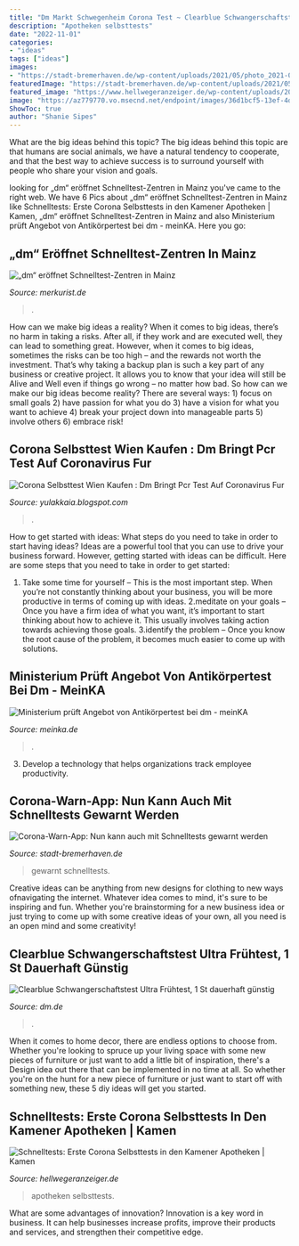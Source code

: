 ```yaml
---
title: "Dm Markt Schwegenheim Corona Test ~ Clearblue Schwangerschaftstest Ultra Frühtest, 1 St Dauerhaft Günstig"
description: "Apotheken selbsttests"
date: "2022-11-01"
categories:
- "ideas"
tags: ["ideas"]
images:
- "https://stadt-bremerhaven.de/wp-content/uploads/2021/05/photo_2021-05-02_10-31-28-423x800.jpg"
featuredImage: "https://stadt-bremerhaven.de/wp-content/uploads/2021/05/photo_2021-05-02_10-31-28-423x800.jpg"
featured_image: "https://www.hellwegeranzeiger.de/wp-content/uploads/2021/03/630_0900_1626770_Selbttests_Apotheke-1280x639.jpg"
image: "https://az779770.vo.msecnd.net/endpoint/images/36d1bcf5-13ef-4dc7-a072-5ea8512f8fa1?preset=cover&amp;cache=0"
ShowToc: true
author: "Shanie Sipes"
---
```



What are the big ideas behind this topic?
The big ideas behind this topic are that humans are social animals, we have a natural tendency to cooperate, and that the best way to achieve success is to surround yourself with people who share your vision and goals.

	

		
looking for „dm“ eröffnet Schnelltest-Zentren in Mainz you've came to the right web. We have 6 Pics about „dm“ eröffnet Schnelltest-Zentren in Mainz like Schnelltests: Erste Corona Selbsttests in den Kamener Apotheken | Kamen, „dm“ eröffnet Schnelltest-Zentren in Mainz and also Ministerium prüft Angebot von Antikörpertest bei dm - meinKA. Here you go:
		
    
## „dm“ Eröffnet Schnelltest-Zentren In Mainz

<img loading=lazy src="https://az779770.vo.msecnd.net/endpoint/images/36d1bcf5-13ef-4dc7-a072-5ea8512f8fa1?preset=cover&amp;cache=0" onerror="this.onerror=null;this.src='https://tse2.mm.bing.net/th?id=OIP.zjGpsTc7Kn_UUY08BjfNEAHaCw&amp;pid=15.1';" alt="„dm“ eröffnet Schnelltest-Zentren in Mainz">

_Source: merkurist.de_

>. 

	

How can we make big ideas a reality?
When it comes to big ideas, there’s no harm in taking a risks. After all, if they work and are executed well, they can lead to something great. However, when it comes to big ideas, sometimes the risks can be too high – and the rewards not worth the investment. That’s why taking a backup plan is such a key part of any business or creative project. It allows you to know that your idea will still be Alive and Well even if things go wrong – no matter how bad. So how can we make our big ideas become reality?
There are several ways: 1) focus on small goals 2) have passion for what you do 3) have a vision for what you want to achieve 4) break your project down into manageable parts 5) involve others 6) embrace risk!

    
## Corona Selbsttest Wien Kaufen : Dm Bringt Pcr Test Auf Coronavirus Fur

<img loading=lazy src="https://www.wienerzeitung.at/_wzo_daten/media/svg/202009/202009covidtest.svg" onerror="this.onerror=null;this.src='https://tse1.mm.bing.net/th?id=OIP.KDTP3EIhJkAiL6DyE74B7gAAAA&amp;pid=15.1';" alt="Corona Selbsttest Wien Kaufen : Dm Bringt Pcr Test Auf Coronavirus Fur">

_Source: yulakkaia.blogspot.com_

>. 

	

How to get started with ideas: What steps do you need to take in order to start having ideas?
Ideas are a powerful tool that you can use to drive your business forward. However, getting started with ideas can be difficult. Here are some steps that you need to take in order to get started: 
1. Take some time for yourself – This is the most important step. When you’re not constantly thinking about your business, you will be more productive in terms of coming up with ideas. 
2.meditate on your goals – Once you have a firm idea of what you want, it’s important to start thinking about how to achieve it. This usually involves taking action towards achieving those goals. 
3.identify the problem – Once you know the root cause of the problem, it becomes much easier to come up with solutions.

    
## Ministerium Prüft Angebot Von Antikörpertest Bei Dm - MeinKA

<img loading=lazy src="https://meinka.de/wp-content/uploads/2019/07/05-dm-pressebild-wirtschaftliche-entwicklung-1280x720.jpg" onerror="this.onerror=null;this.src='https://tse3.mm.bing.net/th?id=OIP.EOrXCkMWPpDhq7GEFNzFwQHaEK&amp;pid=15.1';" alt="Ministerium prüft Angebot von Antikörpertest bei dm - meinKA">

_Source: meinka.de_

>. 

	

3. Develop a technology that helps organizations track employee productivity. 

    
## Corona-Warn-App: Nun Kann Auch Mit Schnelltests Gewarnt Werden

<img loading=lazy src="https://stadt-bremerhaven.de/wp-content/uploads/2021/05/photo_2021-05-02_10-31-28-423x800.jpg" onerror="this.onerror=null;this.src='https://tse1.mm.bing.net/th?id=OIP.mxnLmstvk7-H_u1rAo6rdAAAAA&amp;pid=15.1';" alt="Corona-Warn-App: Nun kann auch mit Schnelltests gewarnt werden">

_Source: stadt-bremerhaven.de_

>gewarnt schnelltests. 

	

Creative ideas can be anything from new designs for clothing to new ways ofnavigating the internet. Whatever idea comes to mind, it's sure to be inspiring and fun. Whether you're brainstorming for a new business idea or just trying to come up with some creative ideas of your own, all you need is an open mind and some creativity!

    
## Clearblue Schwangerschaftstest Ultra Frühtest, 1 St Dauerhaft Günstig

<img loading=lazy src="https://media.dm-static.com/images/f_auto,q_auto,c_fit,w_1200,h_1200/v1588811660/products/pim/8001841235592-1807516/clearblue-schwangerschaftstest-ultra-fruehtest" onerror="this.onerror=null;this.src='https://tse2.mm.bing.net/th?id=OIP.52z_Q-rISAxy7wzuVc2IgQAAAA&amp;pid=15.1';" alt="Clearblue Schwangerschaftstest Ultra Frühtest, 1 St dauerhaft günstig">

_Source: dm.de_

>. 

	

When it comes to home decor, there are endless options to choose from. Whether you're looking to spruce up your living space with some new pieces of furniture or just want to add a little bit of inspiration, there's a Design idea out there that can be implemented in no time at all. So whether you're on the hunt for a new piece of furniture or just want to start off with something new, these 5 diy ideas will get you started.

    
## Schnelltests: Erste Corona Selbsttests In Den Kamener Apotheken | Kamen

<img loading=lazy src="https://www.hellwegeranzeiger.de/wp-content/uploads/2021/03/630_0900_1626770_Selbttests_Apotheke-1280x639.jpg" onerror="this.onerror=null;this.src='https://tse4.mm.bing.net/th?id=OIP.tLJzPSSnO-SHvrFWcYZneAHaDs&amp;pid=15.1';" alt="Schnelltests: Erste Corona Selbsttests in den Kamener Apotheken | Kamen">

_Source: hellwegeranzeiger.de_

>apotheken selbsttests. 

	

What are some advantages of innovation?
Innovation is a key word in business. It can help businesses increase profits, improve their products and services, and strengthen their competitive edge.

